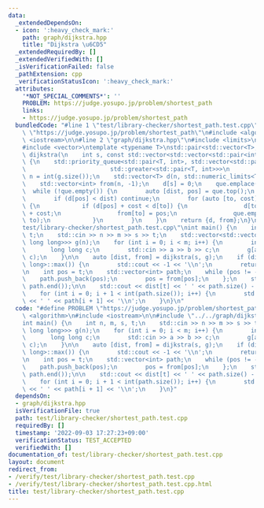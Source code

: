 ```yaml
---
data:
  _extendedDependsOn:
  - icon: ':heavy_check_mark:'
    path: graph/dijkstra.hpp
    title: "Dijkstra \u6CD5"
  _extendedRequiredBy: []
  _extendedVerifiedWith: []
  _isVerificationFailed: false
  _pathExtension: cpp
  _verificationStatusIcon: ':heavy_check_mark:'
  attributes:
    '*NOT_SPECIAL_COMMENTS*': ''
    PROBLEM: https://judge.yosupo.jp/problem/shortest_path
    links:
    - https://judge.yosupo.jp/problem/shortest_path
  bundledCode: "#line 1 \"test/library-checker/shortest_path.test.cpp\"\n#define PROBLEM\
    \ \"https://judge.yosupo.jp/problem/shortest_path\"\n#include <algorithm>\n#include\
    \ <iostream>\n\n#line 2 \"graph/dijkstra.hpp\"\n#include <limits>\n#include <queue>\n\
    #include <vector>\ntemplate <typename T>\nstd::pair<std::vector<T>, std::vector<int>>\
    \ dijkstra(\n    int s, const std::vector<std::vector<std::pair<int, T>>> &g)\
    \ {\n    std::priority_queue<std::pair<T, int>, std::vector<std::pair<T, int>>,\n\
    \                        std::greater<std::pair<T, int>>>\n        que;\n    int\
    \ n = int(g.size());\n    std::vector<T> d(n, std::numeric_limits<T>::max());\n\
    \    std::vector<int> from(n, -1);\n    d[s] = 0;\n    que.emplace(0, s);\n  \
    \  while (!que.empty()) {\n        auto [dist, pos] = que.top();\n        que.pop();\n\
    \        if (d[pos] < dist) continue;\n        for (auto [to, cost] : g[pos])\
    \ {\n            if (d[pos] + cost < d[to]) {\n                d[to] = d[pos]\
    \ + cost;\n                from[to] = pos;\n                que.emplace(d[to],\
    \ to);\n            }\n        }\n    }\n    return {d, from};\n}\n#line 6 \"\
    test/library-checker/shortest_path.test.cpp\"\nint main() {\n    int n, m, s,\
    \ t;\n    std::cin >> n >> m >> s >> t;\n    std::vector<std::vector<std::pair<int,\
    \ long long>>> g(n);\n    for (int i = 0; i < m; i++) {\n        int a, b;\n \
    \       long long c;\n        std::cin >> a >> b >> c;\n        g[a].emplace_back(b,\
    \ c);\n    }\n\n    auto [dist, from] = dijkstra(s, g);\n    if (dist[t] == std::numeric_limits<long\
    \ long>::max()) {\n        std::cout << -1 << '\\n';\n        return 0;\n    }\n\
    \n    int pos = t;\n    std::vector<int> path;\n    while (pos != -1) {\n    \
    \    path.push_back(pos);\n        pos = from[pos];\n    };\n    std::reverse(path.begin(),\
    \ path.end());\n\n    std::cout << dist[t] << ' ' << path.size() - 1 << '\\n';\n\
    \    for (int i = 0; i + 1 < int(path.size()); i++) {\n        std::cout << path[i]\
    \ << ' ' << path[i + 1] << '\\n';\n    }\n}\n"
  code: "#define PROBLEM \"https://judge.yosupo.jp/problem/shortest_path\"\n#include\
    \ <algorithm>\n#include <iostream>\n\n#include \"../../graph/dijkstra.hpp\"\n\
    int main() {\n    int n, m, s, t;\n    std::cin >> n >> m >> s >> t;\n    std::vector<std::vector<std::pair<int,\
    \ long long>>> g(n);\n    for (int i = 0; i < m; i++) {\n        int a, b;\n \
    \       long long c;\n        std::cin >> a >> b >> c;\n        g[a].emplace_back(b,\
    \ c);\n    }\n\n    auto [dist, from] = dijkstra(s, g);\n    if (dist[t] == std::numeric_limits<long\
    \ long>::max()) {\n        std::cout << -1 << '\\n';\n        return 0;\n    }\n\
    \n    int pos = t;\n    std::vector<int> path;\n    while (pos != -1) {\n    \
    \    path.push_back(pos);\n        pos = from[pos];\n    };\n    std::reverse(path.begin(),\
    \ path.end());\n\n    std::cout << dist[t] << ' ' << path.size() - 1 << '\\n';\n\
    \    for (int i = 0; i + 1 < int(path.size()); i++) {\n        std::cout << path[i]\
    \ << ' ' << path[i + 1] << '\\n';\n    }\n}"
  dependsOn:
  - graph/dijkstra.hpp
  isVerificationFile: true
  path: test/library-checker/shortest_path.test.cpp
  requiredBy: []
  timestamp: '2022-09-03 17:27:23+09:00'
  verificationStatus: TEST_ACCEPTED
  verifiedWith: []
documentation_of: test/library-checker/shortest_path.test.cpp
layout: document
redirect_from:
- /verify/test/library-checker/shortest_path.test.cpp
- /verify/test/library-checker/shortest_path.test.cpp.html
title: test/library-checker/shortest_path.test.cpp
---
```

